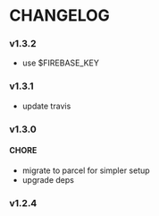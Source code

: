 # CHANGELOG

### v1.3.2
- use $FIREBASE_KEY

### v1.3.1
- update travis

### v1.3.0

#### CHORE
- migrate to parcel for simpler setup
- upgrade deps

### v1.2.4
